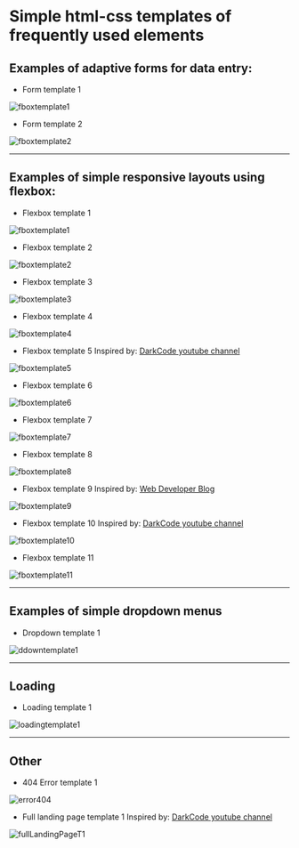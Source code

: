 # Simple html-css templates of frequently used elements
## Examples of adaptive forms for data entry:

- Form template 1
  
![fboxtemplate1](./readmeImages/formCreateEvent.jpg "")

- Form template 2
  
![fboxtemplate2](./readmeImages/contactUsFormT1.jpg "")

----

## Examples of simple responsive layouts using flexbox:

- Flexbox template 1
  
![fboxtemplate1](./readmeImages/flexboxT1.jpg "")

- Flexbox template 2
  
![fboxtemplate2](./readmeImages/flexboxT2.jpg "")

- Flexbox template 3
  
![fboxtemplate3](./readmeImages/flexboxT3.jpg "")

- Flexbox template 4
  
![fboxtemplate4](./readmeImages/flexboxT4.jpg "")

- Flexbox template 5
    Inspired by: [DarkCode youtube channel](https://www.youtube.com/channel/UCD3KVjbb7aq2OiOffuungzw "DarkCode youtube channel")

![fboxtemplate5](./readmeImages/flexboxT5.jpg "")

- Flexbox template 6
  
![fboxtemplate6](./readmeImages/flexboxT6.jpg "")

- Flexbox template 7
  
![fboxtemplate7](./readmeImages/flexboxT7.jpg "")

- Flexbox template 8
  
![fboxtemplate8](./readmeImages/flexboxT8.jpg "")

- Flexbox template 9
  Inspired by: [Web Developer Blog](https://www.youtube.com/channel/UCe_H8hzx9WV7Ca7Ps5gt72Q "Web Developer Blog youtube channel")


![fboxtemplate9](./readmeImages/flexboxT9.jpg "")

- Flexbox template 10
  Inspired by: [DarkCode youtube channel](https://www.youtube.com/channel/UCD3KVjbb7aq2OiOffuungzw "DarkCode youtube channel")

![fboxtemplate10](./readmeImages/flexboxT10.jpg "")

- Flexbox template 11
  
![fboxtemplate11](./readmeImages/flexboxT11.jpg "")

----

## Examples of simple dropdown menus

- Dropdown template 1

![ddowntemplate1](./readmeImages/dropdownT1.jpg "")



----

## Loading

- Loading template 1

![loadingtemplate1](./readmeImages/loadingT1.jpg "")



----

## Other

- 404 Error template 1

![error404](./readmeImages/404errorPage.jpg "")

- Full landing page template 1 
Inspired by: [DarkCode youtube channel](https://www.youtube.com/channel/UCD3KVjbb7aq2OiOffuungzw "DarkCode youtube channel")

![fullLandingPageT1](./readmeImages/fullLandingPageT1.jpg "")

